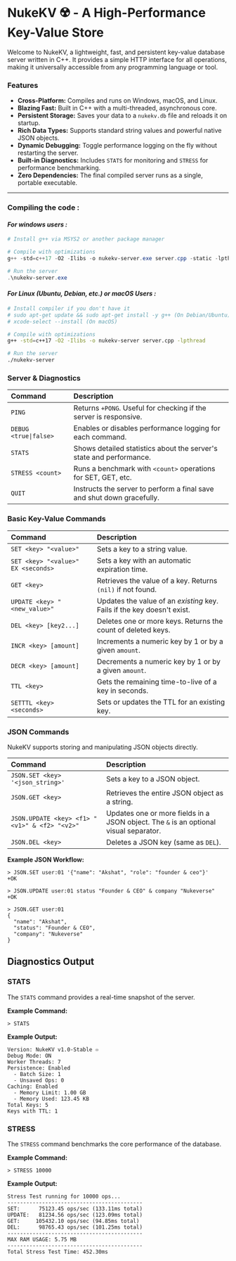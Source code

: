 # NukeKV ☢️ - A High-Performance Key-Value Store

Welcome to NukeKV, a lightweight, fast, and persistent key-value database server written in C++. It provides a simple HTTP interface for all operations, making it universally accessible from any programming language or tool.

### Features

*   **Cross-Platform:** Compiles and runs on Windows, macOS, and Linux.
*   **Blazing Fast:** Built in C++ with a multi-threaded, asynchronous core.
*   **Persistent Storage:** Saves your data to a `nukekv.db` file and reloads it on startup.
*   **Rich Data Types:** Supports standard string values and powerful native JSON objects.
*   **Dynamic Debugging:** Toggle performance logging on the fly without restarting the server.
*   **Built-in Diagnostics:** Includes `STATS` for monitoring and `STRESS` for performance benchmarking.
*   **Zero Dependencies:** The final compiled server runs as a single, portable executable.

---

### **Compiling the code :**


#### *For windows users :*

```powershell
# Install g++ via MSYS2 or another package manager

# Compile with optimizations
g++ -std=c++17 -O2 -Ilibs -o nukekv-server.exe server.cpp -static -lpthread -lws2_32 -lwsock32

# Run the server
.\nukekv-server.exe
```

#### *For Linux (Ubuntu, Debian, etc.) or macOS Users :*

``` bash
# Install compiler if you don't have it
# sudo apt-get update && sudo apt-get install -y g++ (On Debian/Ubuntu)
# xcode-select --install (On macOS)

# Compile with optimizations
g++ -std=c++17 -O2 -Ilibs -o nukekv-server server.cpp -lpthread

# Run the server
./nukekv-server
```



### Server & Diagnostics

| Command | Description |
| :--- | :--- |
| `PING` | Returns `+PONG`. Useful for checking if the server is responsive. |
| `DEBUG <true\|false>` | Enables or disables performance logging for each command. |
| `STATS` | Shows detailed statistics about the server's state and performance. |
| `STRESS <count>` | Runs a benchmark with `<count>` operations for SET, GET, etc. |
| `QUIT` | Instructs the server to perform a final save and shut down gracefully. |

### Basic Key-Value Commands

| Command | Description |
| :--- | :--- |
| `SET <key> "<value>"` | Sets a key to a string value. |
| `SET <key> "<value>" EX <seconds>` | Sets a key with an automatic expiration time. |
| `GET <key>` | Retrieves the value of a key. Returns `(nil)` if not found. |
| `UPDATE <key> "<new_value>"` | Updates the value of an *existing* key. Fails if the key doesn't exist. |
| `DEL <key> [key2...]` | Deletes one or more keys. Returns the count of deleted keys. |
| `INCR <key> [amount]` | Increments a numeric key by 1 or by a given `amount`. |
| `DECR <key> [amount]` | Decrements a numeric key by 1 or by a given `amount`. |
| `TTL <key>` | Gets the remaining time-to-live of a key in seconds. |
| `SETTTL <key> <seconds>` | Sets or updates the TTL for an existing key. |

### JSON Commands

NukeKV supports storing and manipulating JSON objects directly.

| Command | Description |
| :--- | :--- |
| `JSON.SET <key> '<json_string>'` | Sets a key to a JSON object. |
| `JSON.GET <key>` | Retrieves the entire JSON object as a string. |
| `JSON.UPDATE <key> <f1> "<v1>" & <f2> "<v2>"` | Updates one or more fields in a JSON object. The `&` is an optional visual separator. |
| `JSON.DEL <key>` | Deletes a JSON key (same as `DEL`). |

**Example JSON Workflow:**
```
> JSON.SET user:01 '{"name": "Akshat", "role": "founder & ceo"}'
+OK

> JSON.UPDATE user:01 status "Founder & CEO" & company "Nukeverse"
+OK

> JSON.GET user:01
{
  "name": "Akshat",
  "status": "Founder & CEO",
  "company": "Nukeverse"
}
```


## Diagnostics Output

### STATS

The `STATS` command provides a real-time snapshot of the server.

**Example Command:**
```
> STATS
```

**Example Output:**
```
Version: NukeKV v1.0-Stable ♾️
Debug Mode: ON
Worker Threads: 7
Persistence: Enabled
  - Batch Size: 1
  - Unsaved Ops: 0
Caching: Enabled
  - Memory Limit: 1.00 GB
  - Memory Used: 123.45 KB
Total Keys: 5
Keys with TTL: 1
```

### STRESS

The `STRESS` command benchmarks the core performance of the database.

**Example Command:**
```
> STRESS 10000
```

**Example Output:**
```
Stress Test running for 10000 ops...
-------------------------------------------
SET:      75123.45 ops/sec (133.11ms total)
UPDATE:   81234.56 ops/sec (123.09ms total)
GET:     105432.10 ops/sec (94.85ms total)
DEL:      98765.43 ops/sec (101.25ms total)
-------------------------------------------
MAX RAM USAGE: 5.75 MB
-------------------------------------------
Total Stress Test Time: 452.30ms
``` 